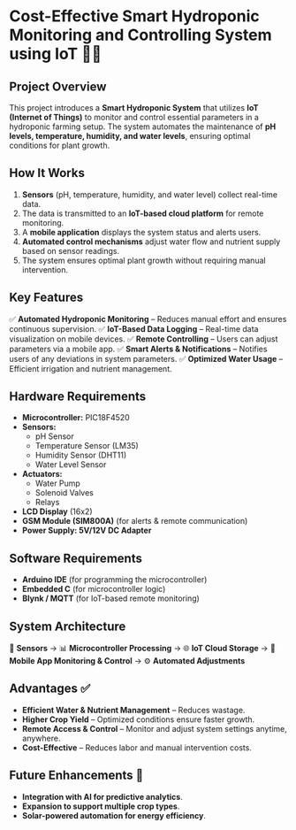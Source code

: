 # **Cost-Effective Smart Hydroponic Monitoring and Controlling System using IoT** 🌱💧

## **Project Overview**
This project introduces a **Smart Hydroponic System** that utilizes **IoT (Internet of Things)** to monitor and control essential parameters in a hydroponic farming setup. The system automates the maintenance of **pH levels, temperature, humidity, and water levels**, ensuring optimal conditions for plant growth.

## **How It Works**
1. **Sensors** (pH, temperature, humidity, and water level) collect real-time data.
2. The data is transmitted to an **IoT-based cloud platform** for remote monitoring.
3. A **mobile application** displays the system status and alerts users.
4. **Automated control mechanisms** adjust water flow and nutrient supply based on sensor readings.
5. The system ensures optimal plant growth without requiring manual intervention.

## **Key Features**
✅ **Automated Hydroponic Monitoring** – Reduces manual effort and ensures continuous supervision.
✅ **IoT-Based Data Logging** – Real-time data visualization on mobile devices.
✅ **Remote Controlling** – Users can adjust parameters via a mobile app.
✅ **Smart Alerts & Notifications** – Notifies users of any deviations in system parameters.
✅ **Optimized Water Usage** – Efficient irrigation and nutrient management.

## **Hardware Requirements**
- **Microcontroller:** PIC18F4520
- **Sensors:**
  - pH Sensor
  - Temperature Sensor (LM35)
  - Humidity Sensor (DHT11)
  - Water Level Sensor
- **Actuators:**
  - Water Pump
  - Solenoid Valves
  - Relays
- **LCD Display** (16x2)
- **GSM Module (SIM800A)** (for alerts & remote communication)
- **Power Supply: 5V/12V DC Adapter**

## **Software Requirements**
- **Arduino IDE** (for programming the microcontroller)
- **Embedded C** (for microcontroller logic)
- **Blynk / MQTT** (for IoT-based remote monitoring)

## **System Architecture**
📡 **Sensors** → 📊 **Microcontroller Processing** → 🌐 **IoT Cloud Storage** → 📱 **Mobile App Monitoring & Control** → ⚙ **Automated Adjustments**

## **Advantages ✅**
- **Efficient Water & Nutrient Management** – Reduces wastage.
- **Higher Crop Yield** – Optimized conditions ensure faster growth.
- **Remote Access & Control** – Monitor and adjust system settings anytime, anywhere.
- **Cost-Effective** – Reduces labor and manual intervention costs.

## **Future Enhancements 🚀**
- **Integration with AI for predictive analytics**.
- **Expansion to support multiple crop types**.
- **Solar-powered automation for energy efficiency**.

